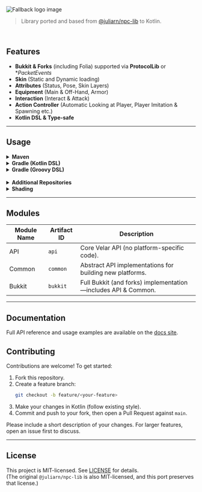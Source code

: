 <picture>
  <source media="(prefers-color-scheme: dark)" srcset="https://raw.githubusercontent.com/Dani-error/velar/refs/heads/master/.github/assets/logo-dark.svg">
  <source media="(prefers-color-scheme: light)" srcset="https://raw.githubusercontent.com/Dani-error/velar/refs/heads/master/.github/assets/logo-light.svg">
  <img alt="Fallback logo image" src="https://raw.githubusercontent.com/Dani-error/velar/refs/heads/master/.github/assets/logo-dark.svg">
</picture>

> Library ported and based from [@juliarn/npc-lib](https://github.com/juliarn/npc-lib) to Kotlin.

<br/>

## Features

- **Bukkit & Forks** (including Folia) supported via **ProtocolLib** or **PacketEvents*
- **Skin** (Static and Dynamic loading)
- **Attributes** (Status, Pose, Skin Layers)
- **Equipment** (Main & Off-Hand, Armor)
- **Interaction** (Interact & Attack)
- **Action Controller** (Automatic Looking at Player, Player Imitation & Spawning etc.)
- **Kotlin DSL & Type-safe**

---

## Usage

<details>
  <summary><strong>Maven</strong></summary>

  ```xml
  <repositories>
    <repository>
      <id>jitpack.io</id>
      <url>https://jitpack.io</url>
    </repository>
  </repositories>

  <dependency>
    <groupId>dev.dani.velar</groupId>
    <artifactId>MODULE</artifactId>
    <version>1.0.0-SNAPSHOT</version>
  </dependency>
  ```

  _Replace `MODULE` with one of the modules listed below._
</details>

<details>
  <summary><strong>Gradle (Kotlin DSL)</strong></summary>

  ```kotlin
  repositories {
      maven("https://jitpack.io")
  }

  dependencies {
      implementation("dev.dani.velar:<module>:1.0.0-SNAPSHOT")
  }
  ```

  _Replace `<module>` with one of the modules listed below._
</details>

<details>
  <summary><strong>Gradle (Groovy DSL)</strong></summary>

  ```groovy
  repositories {
      maven { url 'https://jitpack.io' }
  }

  dependencies {
      implementation 'dev.dani.velar:<module>:1.0.0-SNAPSHOT'
  }
  ```

  _Replace `<module>` with one of the modules listed below._
</details>
<br/>
<details>
  <summary><strong>Additional Repositories</strong></summary>

  You may need to add the following if you rely on transitive dependencies:
  - `https://repo.papermc.io/repository/maven-public/` (PaperLib)
  - `https://repository.derklaro.dev/releases/` (ProtocolLib via Derklaro’s repo; can also use JitPack)
  - `https://repo.codemc.io/repository/maven-releases/` (PacketEvents)
  - `https://s01.oss.sonatype.org/content/repositories/snapshots/` (for snapshot-only dependencies)
</details>

<details>
  <summary><strong>Shading</strong></summary>

  To avoid conflicts when multiple plugins ship the same dependencies, shade/relocate these packages:
  - `net.kyori`
  - `io.papermc.lib`
  - `io.leangen.geantyref`
  - `io.github.retrooper`
  - `com.github.retrooper`
  - `com.github.juliarn.npclib`
</details>


---

## Modules

| Module Name | Artifact ID | Description                                                                                           |
|-------------|-------------|-------------------------------------------------------------------------------------------------------|
| API         | `api`       | Core Velar API (no platform-specific code). |
| Common      | `common`    | Abstract API implementations for building new platforms.                     |
| Bukkit      | `bukkit`    | Full Bukkit (and forks) implementation—includes API & Common.    |

---

## Documentation

Full API reference and usage examples are available on the [docs site](https://github.com/Dani-error/velar/wiki).

## Contributing

Contributions are welcome! To get started:

1. Fork this repository.
2. Create a feature branch:
   ```bash
   git checkout -b feature/<your-feature>
   ```
3. Make your changes in Kotlin (follow existing style).
4. Commit and push to your fork, then open a Pull Request against `main`.

Please include a short description of your changes. For larger features, open an issue first to discuss.

---

## License

This project is MIT-licensed. See [LICENSE](./LICENSE) for details.  
(The original `@juliarn/npc-lib` is also MIT-licensed, and this port preserves that license.)  
